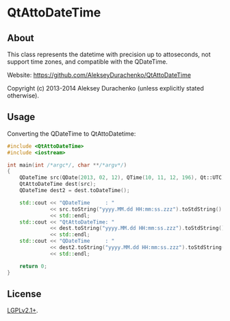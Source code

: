 QtAttoDateTime
==============

About
-----

This class represents the datetime with precision up to attoseconds,
not support time zones, and compatible with the QDateTime.

Website: https://github.com/AlekseyDurachenko/QtAttoDateTime

Copyright (c) 2013-2014 Aleksey Durachenko (unless explicitly stated otherwise).

Usage
-----

Converting the QDateTime to QtAttoDatetime:
```cpp
#include <QtAttoDateTime>
#include <iostream>

int main(int /*argc*/, char **/*argv*/)
{
    QDateTime src(QDate(2013, 02, 12), QTime(10, 11, 12, 196), Qt::UTC);
    QtAttoDateTime dest(src);
    QDateTime dest2 = dest.toDateTime();

    std::cout << "QDateTime     : "
              << src.toString("yyyy.MM.dd HH:mm:ss.zzz").toStdString()
              << std::endl;
    std::cout << "QtAttoDateTime: "
              << dest.toString("yyyy.MM.dd HH:mm:ss.zzz").toStdString()
              << std::endl;
    std::cout << "QDateTime     : "
              << dest2.toString("yyyy.MM.dd HH:mm:ss.zzz").toStdString()
              << std::endl;

    return 0;
}
```

License
-------

<a href="LICENSE">LGPLv2.1+</a>.
